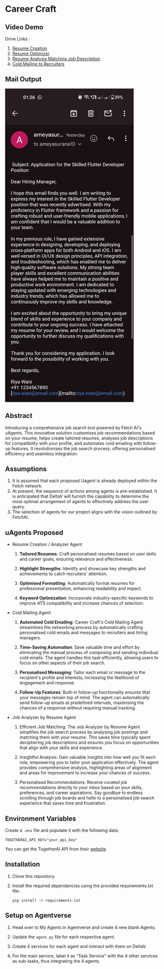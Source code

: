 # Career Craft

## Video Demo
Drive Links : 
1. [Resume Creation](https://drive.google.com/file/d/1cedJPCkFWvkHznjmg6EzZhquIfc5qsC2/view?usp=drive_link)
2. [Resume Optimizer](https://drive.google.com/file/d/1B37y9_t_w2iU4J5pe8bFOrut7-_UZIE_/view?usp=drive_link)
3. [Resume Analysis Matching Job Description](https://drive.google.com/file/d/1EsL0Abt31LHm2IqnXuo6LxLsthKp17QH/view?usp=drive_link)
4. [Cold Mailing to Recruiters](https://drive.google.com/file/d/1dNyU557DA7P99wNsc36lYhiow830RzJu/view?usp=drive_link)

## Mail Output

![Output](https://github.com/FireFeast7/uAgents/blob/1c070209d8d68f117351ea07bd35e6cd5d236cae/integrations/career-craft/images/ouptut.jpg)

## Abstract

Introducing a comprehensive job search tool powered by Fetch AI's uAgents. This innovative solution customises job recommendations based on your resume, helps create tailored resumes, analyses job descriptions for compatibility with your profile, and automates cold emailing with follow-up features. It revolutionises the job search process, offering personalised efficiency and seamless integration.

## Assumptions

1. It is assumed that each proposed Uagent is already deployed within the Fetch network.
2. At present, the sequence of actions among agents is pre-established. It is anticipated that DeltaV will furnish the capability to determine the most optimal arrangement of agents to effectively address the user query.
3. The selection of agents for our project aligns with the vision outlined by FetchAI.

## uAgents Proposed

- Resume Creation / Analyzer Agent

  1. **Tailored Resumes**: Craft personalised resumes based on user skills and career goals, ensuring relevance and effectiveness.

  2. **Highlight Strengths**: Identify and showcase key strengths and achievements to catch recruiters' attention.

  3. **Optimised Formatting**: Automatically format resumes for professional presentation, enhancing readability and impact.

  4. **Keyword Optimization**: Incorporate industry-specific keywords to improve ATS compatibility and increase chances of selection.

- Cold Mailing Agent

  1. **Automated Cold Emailing**: Career Craft's Cold Mailing Agent streamlines the networking process by automatically crafting personalised cold emails and messages to recruiters and hiring managers.

  2. **Time-Saving Automation**: Save valuable time and effort by eliminating the manual process of composing and sending individual cold emails. The agent handles this task efficiently, allowing users to focus on other aspects of their job search.

  3. **Personalised Messaging**: Tailor each email or message to the recipient's profile and interests, increasing the likelihood of engagement and response.

  4. **Follow-Up Features**: Built-in follow-up functionality ensures that your messages remain top of mind. The agent can automatically send follow-up emails at predefined intervals, maximising the chances of a response without requiring manual tracking.

- Job Analyzer by Resume Agent

  1. Efficient Job Matching: The Job Analyzer by Resume Agent simplifies the job search process by analysing job postings and matching them with your resume. This saves time typically spent deciphering job descriptions and ensures you focus on opportunities that align with your skills and experience.

  2. Insightful Analysis: Gain valuable insights into how well you fit each role, empowering you to tailor your application effectively. The agent provides comprehensive analysis, highlighting areas of alignment and areas for improvement to increase your chances of success.

  3. Personalised Recommendations: Receive curated job recommendations directly to your inbox based on your skills, preferences, and career aspirations. Say goodbye to endless scrolling through job boards and hello to a personalised job search experience that saves time and frustration.

## Environment Variables

Create a `.env` file and populate it with the following data:

```env
TOGETHERAI_API_KEY="your_api_key"
```

You can get the TogetherAI API from their [website](https://www.together.ai/)

## Installation

1. Clone this repository.

2. Install the required dependencies using the provided requirements.txt file:

   ```shell
   pip install -r requirements.txt
   ```

## Setup on Agentverse

1. Head over to My Agents in Agentverse and create 4 new blank Agents.

2. Update the `agent.py` file for each respective agent.

3. Create 4 services for each agent and interact with them on DeltaV.

4. For the main service, label it as "Task Service" with the 4 other services as sub-tasks, thus integrating the 4 agents.
